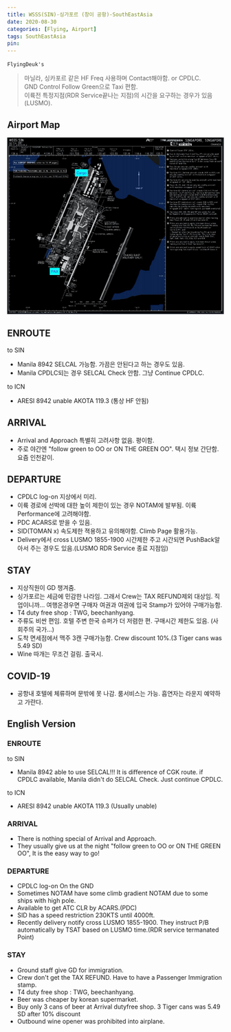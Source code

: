 ```yaml
---
title: WSSS(SIN)-싱가포르 (창이 공항)-SouthEastAsia
date: 2020-08-30
categories: [Flying, Airport]
tags: SouthEastAsia
pin:
---
```

`FlyingDeuk's`
>마닐라, 싱카포르 같은 HF Freq 사용하며 Contact해야함. or CPDLC. <br>
GND Control Follow Green으로 Taxi 편함. <br>
이륙전 특정지점(RDR Service끝나는 지점)의 시간을 요구하는 경우가 있음(LUSMO).


## Airport Map
![sin](/img/flying/airport/sin_ap.jpg)

## ENROUTE
to SIN
- Manila 8942 SELCAL 가능함. 가끔은 안된다고 하는 경우도 있음.
- Manila CPDLC되는 경우 SELCAL Check 안함. 그냥 Continue CPDLC.

to ICN
- ARESI 8942 unable AKOTA 119.3 (통상 HF 안됨)

## ARRIVAL
- Arrival and Approach 특별히 고려사항 없음. 평이함.
- 주로 야간엔 "follow green to OO or ON THE GREEN OO". 택시 정보 간단함. 요즘 인천같이.

## DEPARTURE
- CPDLC log-on 지상에서 미리.
- 이륙 경로에 선박에 대한 높이 제한이 있는 경우 NOTAM에 발부됨. 이륙 Performance에 고려해야함.
- PDC ACARS로 받을 수 있음.
- SID(TOMAN x) 속도제한 젹용하고 유의해야함. Climb Page 활용가능.
- Delivery에서 cross LUSMO 1855-1900 시간제한 주고 시간되면 PushBack알아서 주는 경우도 있음.(LUSMO RDR Service 종료 지점임)

## STAY
- 지상직원이 GD 챙겨줌.
- 싱가포르는 세금에 민감한 나라임. 그래서 Crew는 TAX REFUND제외 대상임. 직업이니까... 여행온경우면 구매자 여권과 여권에 입국 Stamp가 있어야 구매가능함.
- T4 duty free shop : TWG, beechanhyang.
- 주류도 비싼 편임. 호텔 주변 한국 슈퍼가 더 저렴한 편. 구매시간 제한도 있음. (사회주의 국가...)
- 도착 면세점에서 맥주 3캔 구매가능함. Crew discount 10%.(3 Tiger cans was 5.49 SD)
- Wine 따개는 무조건 걸림. 출국시.

## COVID-19
- 공항내 호텔에 체류하며 문밖에 못 나감. 룸서비스는 가능. 흡연자는 라운지 예약하고 가란다.


## English Version

### ENROUTE
to SIN
- Manila 8942 able to use SELCAL!!! It is difference of CGK route. if CPDLC available, Manila didn't do SELCAL Check. Just continue CPDLC.

to ICN
- ARESI 8942 unable AKOTA 119.3 (Usually unable)

### ARRIVAL
- There is nothing special of Arrival and Approach.
- They usually give us at the night "follow green to OO or ON THE GREEN OO", It is the easy way to go!

### DEPARTURE
- CPDLC log-on On the GND
- Sometimes NOTAM have some climb gradient NOTAM due to some ships with high pole.
- Available to get ATC CLR by ACARS.(PDC)
- SID has a speed restriction 230KTS until 4000ft.
- Recently delivery notify cross LUSMO 1855-1900. They instruct P/B automatically by TSAT based on LUSMO time.(RDR service termanated Point)

### STAY
- Ground staff give GD for immigration.
- Crew don't get the TAX REFUND. Have to have a Passenger Immigration stamp.
- T4 duty free shop : TWG, beechanhyang.
- Beer was cheaper by korean supermarket.
- Buy only 3 cans of beer at Arrival dutyfree shop. 3 Tiger cans was 5.49 SD after 10% discount
- Outbound wine opener was prohibited into airplane.
